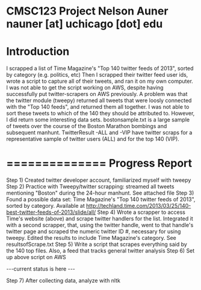 CMSC123 Project 
Nelson Auner
nauner [at] uchicago [dot] edu
==============
Introduction
==============
I scrapped a list of Time Magazine's "Top 140 twitter feeds of 2013", sorted by category (e.g. politics, etc)
Then I scrapped their twitter feed user ids, wrote a script to capture all of their tweets, and ran it on my own computer. 
I was not able to get the script working on AWS, despite having successfully put twitter-scrapers on AWS previously. 
A problem was that the twitter module (tweepy) returned all tweets that were loosly connected with the "Top 140 feeds", and returned them all together.
I was not able to sort these tweets to which of the 140 they should be attributed to. 
However, I did return some interesting data sets. bostonsample.txt is a large sample of tweets over the course of the Boston Marathon bombings and subsequent manhunt. 
TwitterResult -ALL and -VIP have twitter scraps for a representative sample of twitter users (ALL) and for the top 140 (VIP).








==============
Progress Report
==============
Step 1) Created twitter developer account, familiarized myself with tweepy
Step 2) Practice with Tweepy/twitter scrapping: streamed all tweets mentioning "Boston" during the 24-hour manhunt. See attached file
Step 3) Found a possible data set: Time Magazine's "Top 140 twitter feeds of 2013", sorted by category. Available at http://techland.time.com/2013/03/25/140-best-twitter-feeds-of-2013/slide/all/
Step 4) Wrote a scrapper to access Time's website (above) and scrape twitter handlers for the list. Integrated it with a second scrapper, that, using the twitter handle, went to that handle's twitter page and scraped the numeric twitter ID #, necessary for using tweepy. Edited the results to include Time Magazine's category. See resultsofScrape.txt
Step 5) Write a script that scrapes everything said by the 140 top files. Also, a feed that tracks general twitter analysis
Step 6) Set up above script on AWS

---current status is here ---

Step 7) After collecting data, analyze with nltk



